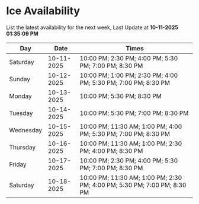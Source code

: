 # Ice Availability

List the latest availability for the next week, Last Update at **10-11-2025 01:35:09 PM**

| Day         | Date        | Times       |
| ----------- | ----------- | ----------- |
|Saturday|10-11-2025|10:00 PM; 2:30 PM; 4:00 PM; 5:30 PM; 7:00 PM; 8:30 PM|
|Sunday|10-12-2025|10:00 PM; 1:00 PM; 2:30 PM; 4:00 PM; 5:30 PM; 7:00 PM; 8:30 PM|
|Monday|10-13-2025|10:00 PM; 5:30 PM; 8:30 PM|
|Tuesday|10-14-2025|10:00 PM; 5:30 PM; 7:00 PM; 8:30 PM|
|Wednesday|10-15-2025|10:00 PM; 11:30 AM; 1:00 PM; 4:00 PM; 5:30 PM; 7:00 PM; 8:30 PM|
|Thursday|10-16-2025|10:00 PM; 11:30 AM; 1:00 PM; 2:30 PM; 4:00 PM; 8:30 PM|
|Friday|10-17-2025|10:00 PM; 2:30 PM; 4:00 PM; 5:30 PM; 7:00 PM; 8:30 PM|
|Saturday|10-18-2025|10:00 PM; 11:30 AM; 1:00 PM; 2:30 PM; 4:00 PM; 5:30 PM; 7:00 PM; 8:30 PM|
